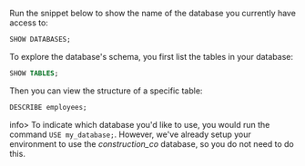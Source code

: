 Run the snippet below to show the name of the database you currently have access to:

```sql
SHOW DATABASES;
```

To explore the database's schema, you first list the tables in your database:

```sql
SHOW TABLES;
```

Then you can view the structure of a specific table:

```sql
DESCRIBE employees;
```

info> To indicate which database you'd like to use, you would run the command `USE my_database;`. However, we've already setup your environment to use the *construction_co* database, so you do not need to do this.